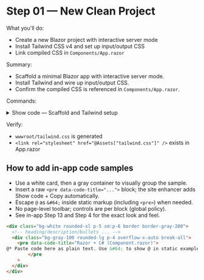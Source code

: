 # Step 01 — New Clean Project

What you'll do:

- Create a new Blazor project with interactive server mode
- Install Tailwind CSS v4 and set up input/output CSS
- Link compiled CSS in `Components/App.razor`

Summary:

- Scaffold a minimal Blazor app with interactive server mode.
- Install Tailwind and wire up input/output CSS.
- Confirm the compiled CSS is referenced in `Components/App.razor`.

Commands:

<details>
	<summary>Show code — Scaffold and Tailwind setup</summary>

```pwsh
dotnet new blazor -o BlazorAppName --interactivity Server --all-interactive --empty
npm install tailwindcss @tailwindcss/cli
npx @tailwindcss/cli -i ./Styles/input.css -o ./wwwroot/tailwind.css --watch
```

</details>

Verify:

- `wwwroot/tailwind.css` is generated
- `<link rel="stylesheet" href="@Assets["tailwind.css"]" />` exists in App.razor

## How to add in‑app code samples

- Use a white card, then a gray container to visually group the sample.
- Insert a raw `<pre data-code-title="...">` block; the site enhancer adds Show code + Copy automatically.
- Escape `@` as `&#64;` inside static markup (including `<pre>`) when needed.
- No page-level toolbar; controls are per block (global policy).
- See in-app Step 13 and Step 4 for the exact look and feel.

```html
<div class="bg-white rounded-xl p-5 sm:p-6 border border-gray-200">
  <!-- heading/description/bullets ... -->
  <div class="bg-gray-100 rounded-lg p-4 overflow-x-auto break-all">
    <pre data-code-title="Razor + C# (Component.razor)">
@* Paste code here as plain text. Use &#64; to show @ in static examples. *@
		</pre
    >
  </div>
</div>
```
